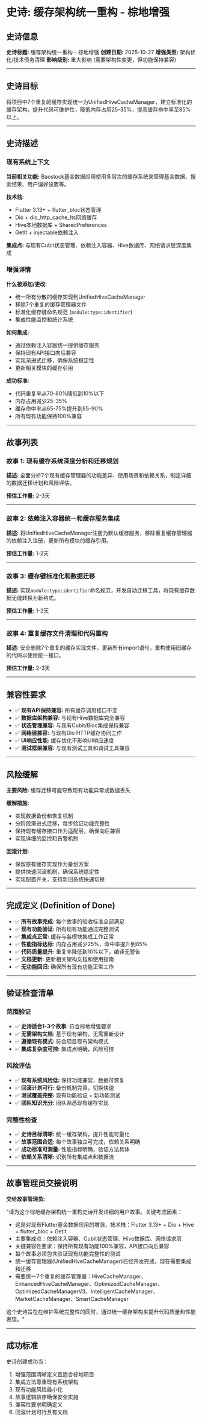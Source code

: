 # 史诗: 缓存架构统一重构 - 棕地增强

## 史诗信息

**史诗标题:** 缓存架构统一重构 - 棕地增强
**创建日期:** 2025-10-27
**增强类型:** 架构优化/技术债务清理
**影响级别:** 重大影响 (需要架构性变更，但功能保持兼容)

---

## 史诗目标

将项目中7个重复的缓存实现统一为UnifiedHiveCacheManager，建立标准化的缓存架构，提升代码可维护性，降低内存占用25-35%，提高缓存命中率至85%以上。

---

## 史诗描述

### 现有系统上下文

**当前相关功能:** Baostock基金数据应用使用多层次的缓存系统来管理基金数据、搜索结果、用户偏好设置等。

**技术栈:**
- Flutter 3.13+ + flutter_bloc状态管理
- Dio + dio_http_cache_lts网络缓存
- Hive本地数据库 + SharedPreferences
- GetIt + injectable依赖注入

**集成点:** 与现有Cubit状态管理、依赖注入容器、Hive数据库、网络请求层深度集成

### 增强详情

**什么被添加/更改:**
- 统一所有分散的缓存实现到UnifiedHiveCacheManager
- 移除7个重复的缓存管理器文件
- 标准化缓存键命名规范 (`module:type:identifier`)
- 集成性能监控和统计系统

**如何集成:**
- 通过依赖注入容器统一提供缓存服务
- 保持现有API接口向后兼容
- 实现渐进式迁移，确保系统稳定性
- 更新相关模块的缓存引用

**成功标准:**
- 代码重复率从70-80%降低到10%以下
- 内存占用减少25-35%
- 缓存命中率从65-75%提升到85-90%
- 所有现有功能保持100%兼容

---

## 故事列表

### 故事 1: 现有缓存系统深度分析和迁移规划

**描述:** 全面分析7个现有缓存管理器的功能差异、使用场景和依赖关系，制定详细的数据迁移计划和风险评估。

**预估工作量:** 2-3天

---

### 故事 2: 依赖注入容器统一和缓存服务集成

**描述:** 将UnifiedHiveCacheManager注册为默认缓存服务，移除重复缓存管理器的依赖注入注册，更新所有模块的缓存引用。

**预估工作量:** 1-2天

---

### 故事 3: 缓存键标准化和数据迁移

**描述:** 实现`module:type:identifier`命名规范，开发自动迁移工具，将现有缓存数据无缝转换为新格式。

**预估工作量:** 1-2天

---

### 故事 4: 重复缓存文件清理和代码重构

**描述:** 安全删除7个重复的缓存实现文件，更新所有import语句，重构使用旧缓存的代码以使用统一接口。

**预估工作量:** 2-3天

---

## 兼容性要求

- ✅ **现有API保持兼容:** 所有缓存调用接口不变
- ✅ **数据库架构兼容:** 与现有Hive数据库完全兼容
- ✅ **状态管理兼容:** 与现有Cubit/Bloc集成保持兼容
- ✅ **网络层兼容:** 与现有Dio HTTP缓存协同工作
- ✅ **UI响应性能:** 缓存优化不影响UI响应速度
- ✅ **测试框架兼容:** 与现有测试工具和调试工具兼容

---

## 风险缓解

**主要风险:** 缓存迁移可能导致现有功能异常或数据丢失

**缓解措施:**
- 实现数据备份和恢复机制
- 分阶段渐进式迁移，每步验证功能完整性
- 保持现有缓存接口作为适配层，确保向后兼容
- 实现详细的监控和告警机制

**回滚计划:**
- 保留原有缓存实现作为备份方案
- 提供快速回滚机制，确保系统稳定性
- 实现配置开关，支持新旧系统快速切换

---

## 完成定义 (Definition of Done)

- ✅ **所有故事完成:** 每个故事的验收标准全部满足
- ✅ **现有功能验证:** 所有现有功能通过完整测试
- ✅ **集成点正常:** 缓存与各模块集成工作正常
- ✅ **性能指标达标:** 内存占用减少25%，命中率提升到85%
- ✅ **代码质量提升:** 重复率降低到10%以下，编译无警告
- ✅ **文档更新:** 更新相关架构文档和使用指南
- ✅ **无功能回归:** 确保所有现有功能正常工作

---

## 验证检查清单

### 范围验证

- ✅ **史诗适合1-3个故事:** 符合棕地增强要求
- ✅ **无需架构文档:** 基于现有架构，无需重新设计
- ✅ **遵循现有模式:** 符合项目现有架构模式
- ✅ **集成复杂度可控:** 集成点明确，风险可控

### 风险评估

- ✅ **现有系统风险低:** 保持功能兼容，数据可恢复
- ✅ **回滚计划可行:** 备份机制完善，切换快速
- ✅ **测试覆盖完整:** 现有功能验证 + 新功能测试
- ✅ **团队知识充分:** 团队熟悉现有缓存实现

### 完整性检查

- ✅ **史诗目标清晰:** 统一缓存架构，提升性能可量化
- ✅ **故事范围合适:** 每个故事独立可完成，依赖关系明确
- ✅ **成功标准可测量:** 性能指标明确，验证方法具体
- ✅ **依赖关系清晰:** 识别所有集成点和数据流

---

## 故事管理员交接说明

**交给故事管理员:**

"请为这个棕地缓存架构统一重构史诗开发详细的用户故事。关键考虑因素：

- 这是对现有Flutter基金数据应用的增强，技术栈：Flutter 3.13+ + Dio + Hive + flutter_bloc + GetIt
- 主要集成点：依赖注入容器、Cubit状态管理、Hive数据库、网络请求层
- 关键兼容性要求：保持所有现有功能100%兼容，API接口向后兼容
- 每个故事必须包含验证现有功能完整性的测试
- 统一缓存管理器(UnifiedHiveCacheManager)已经开发完成，现在需要集成和迁移
- 需要统一7个重复的缓存管理器：HiveCacheManager、EnhancedHiveCacheManager、OptimizedCacheManager、OptimizedCacheManagerV3、IntelligentCacheManager、MarketCacheManager、SmartCacheManager

这个史诗旨在在维护系统完整性的同时，通过统一缓存架构来提升代码质量和性能表现。"

---

## 成功标准

史诗创建成功当：

1. 增强范围清晰定义且适合棕地项目
2. 集成方法尊重现有系统架构
3. 现有功能风险最小化
4. 故事逻辑排序确保安全实施
5. 兼容性要求明确定义
6. 回滚计划可行且有文档